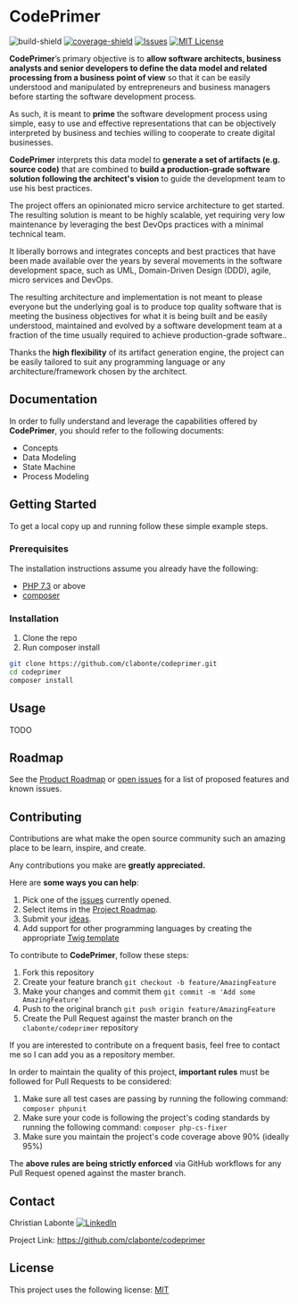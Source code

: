 # CodePrimer
![build-shield]
[![coverage-shield]][coverage-url]
[![Issues][issues-shield]][issues-url]
[![MIT License][license-shield]][license-url]

**CodePrimer**’s primary objective is to **allow software architects, business analysts and senior developers to define the data model and related processing from a business point of view** so that it can be easily understood and manipulated by entrepreneurs and business managers before starting the software development process. 

As such, it is meant to **prime** the software development process using simple, easy to use and effective representations that can be objectively interpreted by business and techies willing to cooperate to create digital businesses.

**CodePrimer** interprets this data model to **generate a set of artifacts (e.g. source code)** that are combined to **build a production-grade software solution following the architect's vision** to guide the development team to use his best practices.
 
The project offers an opinionated micro service architecture to get started. The resulting solution is meant to be highly scalable, yet requiring very low maintenance by leveraging the best DevOps practices with a minimal technical team.

It liberally borrows and integrates concepts and best practices that have been made available over the years by several movements in the software development space, such as UML, Domain-Driven Design (DDD), agile, micro services and DevOps. 

The resulting architecture and implementation is not meant to please everyone but the underlying goal is to produce top quality software that is meeting the business objectives for what it is being built and be easily understood, maintained and evolved by a software development team at a fraction of the time usually required to achieve production-grade software.. 

Thanks the **high flexibility** of its artifact generation engine, the project can be easily tailored to suit any programming language or any architecture/framework chosen by the architect. 

## Documentation
In order to fully understand and leverage the capabilities offered by **CodePrimer**, you should refer to the following documents:
- Concepts
- Data Modeling
- State Machine
- Process Modeling

## Getting Started
To get a local copy up and running follow these simple example steps.

### Prerequisites
The installation instructions assume you already have the following:
- [PHP 7.3](https://www.php.net/manual/en/install.php) or above
- [composer](https://getcomposer.org/)

### Installation
1. Clone the repo
2. Run composer install
 
```sh
git clone https://github.com/clabonte/codeprimer.git
cd codeprimer
composer install
```

## Usage
TODO

## Roadmap
See the [Product Roadmap][roadmap-url] or [open issues][issues-url] for a list of proposed features and known issues. 

## Contributing
Contributions are what make the open source community such an amazing place to be learn, inspire, and create. 

Any contributions you make are **greatly appreciated.** 

Here are **some ways you can help**:

1. Pick one of the [issues][issues-url] currently opened.
2. Select items in the [Project Roadmap][roadmap-url].
3. Submit your [ideas][ideas-url].
4. Add support for other programming languages by creating the appropriate [Twig template](https://twig.symfony.com/)

To contribute to **CodePrimer**, follow these steps:

1. Fork this repository
2. Create your feature branch `git checkout -b feature/AmazingFeature`
3. Make your changes and commit them `git commit -m 'Add some AmazingFeature'`
4. Push to the original branch `git push origin feature/AmazingFeature`
5. Create the Pull Request against the master branch on the `clabonte/codeprimer` repository

If you are interested to contribute on a frequent basis, feel free to contact me so I can add you as a repository member.

In order to maintain the quality of this project, **important rules** must be followed for Pull Requests to be considered:

1. Make sure all test cases are passing by running the following command: `composer phpunit`
2. Make sure your code is following the project's coding standards by running the following command: `composer php-cs-fixer`
3. Make sure you maintain the project's code coverage above 90% (ideally 95%)

The **above rules are being strictly enforced** via GitHub workflows for any Pull Request opened against the master branch. 

## Contact
Christian Labonte [![LinkedIn][linkedin-shield]][linkedin-url]

Project Link: https://github.com/clabonte/codeprimer

## License
This project uses the following license: [MIT][license-url]


<!-- MARKDOWN LINKS & IMAGES -->
<!-- https://www.markdownguide.org/basic-syntax/#reference-style-links -->
[build-shield]: https://img.shields.io/github/workflow/status/clabonte/codeprimer/Validate%20Master/master
[coverage-shield]: https://img.shields.io/codecov/c/github/clabonte/codeprimer
[coverage-url]: https://codecov.io/gh/clabonte/codeprimer
[issues-shield]: https://img.shields.io/github/issues/clabonte/codeprimer
[issues-url]: https://github.com/clabonte/codeprimer/issues
[ideas-url]: https://github.com/clabonte/codeprimer/labels/idea
[roadmap-url]: https://github.com/clabonte/codeprimer/projects/1
[license-shield]: https://img.shields.io/badge/License-MIT-yellow.svg
[license-url]: https://github.com/clabonte/codeprimer/blob/master/LICENSE
[linkedin-shield]: https://img.shields.io/badge/-LinkedIn-blue.svg?logo=linkedin
[linkedin-url]: https://www.linkedin.com/in/christianlabonte/

